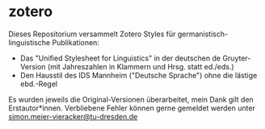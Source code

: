 # zotero
Dieses Repositorium versammelt Zotero Styles für germanistisch-linguistische Publikationen:

* Das "Unified Stylesheet for Linguistics" in der deutschen de Gruyter-Version (mit Jahreszahlen in Klammern und Hrsg. statt ed./eds.)
* Den Hausstil des IDS Mannheim ("Deutsche Sprache") ohne die lästige ebd.-Regel

Es wurden jeweils die Original-Versionen überarbeitet, mein Dank gilt den Erstautor\*innen. Verbliebene Fehler können gerne gemeldet werden unter simon.meier-vieracker@tu-dresden.de
